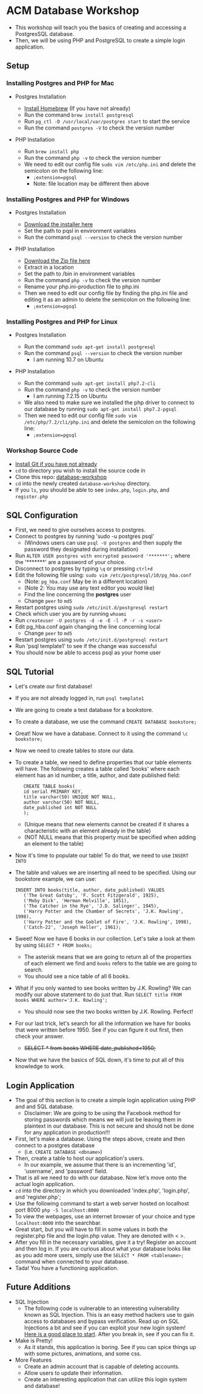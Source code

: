 # ACM Database Workshop
* This workshop will teach you the basics of creating and accessing a PostgresSQL database.
* Then, we will be using PHP and PostgreSQL to create a simple login application.

## Setup

### Installing Postgres and PHP for Mac
* Postgres Installation
	* [Install Homebrew](https://brew.sh) (If you have not already)
	* Run the command `brew install postgresql`
	* Run `pg_ctl -D /usr/local/var/postgres start` to start the service
	* Run the command `postgres -V` to check the version number
 
* PHP Installation
	* Run `brew install php`
	* Run the command `php -v` to check the version number 
	* We need to edit our config file `sudo vim /etc/php.ini` and delete the semicolon on the following line:
		* `;extension=pgsql`
		* Note: file location may be different then above

### Installing Postgres and PHP for Windows
* Postgres Installation
	* [Download the installer here](https://www.postgresql.org/download/windows/)
	* Set the path to pqsl in environment variables
	* Run the command `psql --version` to check the version number
 
* PHP Installation
	* [Download the Zip file here](https://www.php.net/downloads.php)
	* Extract in a location
	* Set the path to /bin in environment variables
	* Run the command `php -v` to check the version number 
	* Rename your php.ini-production file to php.ini
	* Then we need to edit our config file by finding the php.ini file and editing it as an admin to delete the semicolon on the following line:
		* `;extension=pgsql`

### Installing Postgres and PHP for Linux
* Postgres Installation
	* Run the command `sudo apt-get install postgresql`
	* Run the command `psql --version` to check the version number
		* I am running 10.7 on Ubuntu
 
* PHP Installation
	* Run the command `sudo apt-get install php7.2-cli`
	* Run the command `php -v` to check the version number 
		* I am running 7.2.15 on Ubuntu
	* We also need to make sure we installed the php driver to connect to our database by running `sudo apt-get install php7.2-pgsql`
	* Then we need to edit our config file `sudo vim /etc/php/7.2/cli/php.ini` and delete the semicolon on the following line:
		* `;extension=pgsql`
 
### Workshop Source Code
* [Install Git if you have not already](https://git-scm.com/book/en/v2/Getting-Started-Installing-Git)
* `cd` to directory you wish to install the source code in
* Clone this repo: [database-workshop](https://github.com/SCUACM/node-workshop)
* `cd` into the newly created `database-workshop` directory.
* If you `ls`, you should be able to see `index.php`, `login.php`, and `register.php`

## SQL Configuration
* First, we need to give ourselves access to postgres.
* Connect to postgres by running 'sudo -u postgres psql'
	* (Windows users can use `psql -U postgres` and then supply the password they designated during installation)
* Run `ALTER USER postgres with encrypted password '*******';` where the '*******' are a password of your choice.
* Disconnect to postgres by typing `\q` or pressing `ctrl+d`
* Edit the following file using: `sudo vim /etc/postgresql/10/pg_hba.conf`
	* (Note: `pg_hba.conf` May be in a different location)
	* (Note 2: You may use any text editor you would like)
	* Find the line concerning the __postgres__ user
	* Change `peer` to `md5`
* Restart postgres using `sudo /etc/init.d/postgresql restart`
* Check which user you are by running `whoami`
* Run `createuser -U postgres -d -e -E -l -P -r -s <user>`
* Edit pg_hba.conf again changing the line concerning local
	* Change `peer` to `md5`
* Restart postgres using `sudo /etc/init.d/postgresql restart`
* Run 'psql template1' to see if the change was successful
* You should now be able to access psql as your home user

## SQL Tutorial
* Let's create our first database!
* If you are not already logged in, run `psql template1`
* We are going to create a test database for a bookstore.
* To create a database, we use the command `CREATE DATABASE bookstore;`
* Great! Now we have a database.  Connect to it using the command `\c bookstore;`
* Now we need to create tables to store our data.
* To create a table, we need to define properties that our table elements will have.  The following creates a table called 'books' where each element has an id number, a title, author, and date published field:
 
	```
	   CREATE TABLE books(
	   id serial PRIMARY KEY,
	   title varchar(50) UNIQUE NOT NULL,
	   author varchar(50) NOT NULL,
	   date_published int NOT NULL
	   ); 
	```

	* (Unique means that new elements cannot be created if it shares a characteristic with an element already in the table)
	* (NOT NULL means that this property must be specified when adding an element to the table)

* Now it's time to populate our table!  To do that, we need to use `INSERT INTO`
* The table and values we are inserting all need to be specified.  Using our bookstore example, we can use:

	```
	INSERT INTO books(title, author, date_published) VALUES
	   ('The Great Gatsby', 'F. Scott Fitzgerald', 1925),
	   ('Moby Dick', 'Herman Melville', 1851),
	   ('The Catcher in the Rye', 'J.D. Salinger', 1945),
	   ('Harry Potter and the Chamber of Secrets', 'J.K. Rowling', 1998),
	   ('Harry Potter and the Goblet of Fire', 'J.K. Rowling', 1998),
	   ('Catch-22', 'Joseph Heller', 1961);
	```
* Sweet!  Now we have 6 books in our collection.  Let's take a look at them by using `SELECT * FROM books;`
	* The asterisk means that we are going to return all of the properties of each element we find and `books` refers to the table we are going to search.
	* You should see a nice table of all 6 books.
* What if you only wanted to see books written by J.K. Rowling?  We can modify our above statement to do just that.  Run `SELECT title FROM books WHERE author='J.K. Rowling';`
	* You should now see the two books written by J.K. Rowling.  Perfect!
* For our last trick, let's search for all the information we have for books that were written before 1950.  See if you can figure it out first, then check your answer.
	* ~~SELECT * from books WHERE date_published<1950;~~
* Now that we have the basics of SQL down, it's time to put all of this knowledge to work.

## Login Application
* The goal of this section is to create a simple login application using PHP and and SQL database.
	* Disclaimer: We are going to be using the Facebook method for storing passwords which means we will just be leaving them in plaintext in our database. This is not secure and should not be done for any application in production!!!
* First, let's make a database.  Using the steps above, create and then connect to a postgres database
	* (i.e. `CREATE DATABASE <dbname>`)
* Then, create a table to host our application's users.
	* In our example, we assume that there is an incrementing 'id', 'username', and 'password' field.
* That is all we need to do with our database.  Now let's move onto the actual login application.
* `cd` into the directory in which you downloaded 'index.php', 'login.php', and 'register.php';
* Use the following command to start a web server hosted on localhost port 8000 `php -S localhost:8000`
* To view the webpages, use an internet browser of your choice and type `localhost:8000` into the searchbar.
* Great start, but you will have to fill in some values in both the register.php file and the login.php value.  They are denoted with < >.
* After you fill in the necessary variables, give it a try!  Register an account and then log in.  If you are curious about what your database looks like as you add more users, simply use the `SELECT * FROM <tablename>;` command when connected to your database.
* Tada! You have a functioning application.

## Future Additions
* SQL Injection
	* The following code is vulnerable to an interesting vulnerability known as SQL Injection.  This is an easy method hackers use to gain access to databases and bypass verification.  Read up on SQL Injections a bit and see if you can exploit your new login system!  [Here is a good place to start](https://www.w3schools.com/sql/sql_injection.asp).  After you break in, see if you can fix it.
* Make is Pretty!
	* As it stands, this application is boring. See if you can spice things up with some pictures, animations, and some css.
* More Features
	* Create an admin account that is capable of deleting accounts.
	* Allow users to update their information.
	* Create an interesting application that can utilize this login system and database! 
